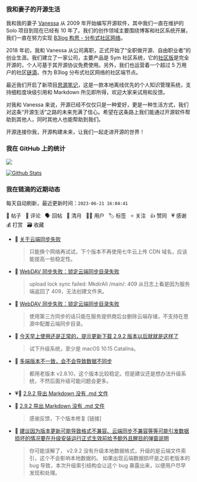 ### 我和妻子的开源生活

我和我的妻子 [Vanessa](https://github.com/Vanessa219) 从 2009 年开始编写开源软件，其中我们一直在维护的 Solo 项目到现在已经有 10 年了。我们的创作领域主要围绕博客和社区系统开展，我们一直在努力实现 [B3log 构思 - 分布式社区网络](https://ld246.com/article/1546941897596)。

2018 年初，我和 Vanessa 从公司离职，正式开始了“全职做开源、自由职业者”的创业生涯。我们建立了一家公司，主要产品是 Sym 社区系统，它的[社区版](https://github.com/88250/symphony)是完全开源的，个人可基于其开源协议免费使用。另外，我们也运营着一个超过 5 万用户的社区[链滴](https://ld246.com)，作为 B3log 分布式社区网络的社区端节点。

最近我们开启了新项目[思源笔记](https://github.com/siyuan-note/siyuan)，这是一款本地离线优先的个人知识管理系统，支持细粒度块级引用和 Markdown 所见即所得，欢迎大家来试用和反馈。

对我和 Vanessa 来说，开源已经不仅仅只是一种爱好，更是一种生活方式，我们对这条“开源生活”之路的未来充满了信心。希望在这条路上我们能通过开源软件帮助到其他人，同时其他人也能帮助到我们。

开源连接你我，开源构建未来，让我们一起走进开源的世界！

### 我在 GitHub 上的统计

<a title="Hits" target="_blank" href="https://github.com/88250/88250"><img src="https://hits.b3log.org/88250/88250.svg"></a>

[![Github Stats](https://github-readme-stats.vercel.app/api?username=88250&theme=tokyonight&show_icons=true)](https://github.com/88250)

<!--events start -->

### 我在链滴的近期动态

每天自动刷新，最近更新时间：`2023-06-21 16:04:41`

📝 帖子 &nbsp; 💬 评论 &nbsp; 🗣 回帖 &nbsp; 🌙 清月 &nbsp; 👨‍💻 用户 &nbsp; 🏷️ 标签 &nbsp; ⭐️ 关注 &nbsp; 👍 赞同 &nbsp; 💗 感谢 &nbsp; 💰 打赏 &nbsp; 🗃 收藏

* 💬 [关于云端同步失败](https://ld246.com/article/1687326073423/comment/1687327209158#comments)

  > 只能换个网络再试试，下个版本不再使用七牛云上传 CDN 域名，应该能提高一些稳定性。
* 💬 [WebDAV 同步失败：锁定云端同步目录失败](https://ld246.com/article/1687315606194/comment/1687316694820#comments)

  > upload lock sync failed: MkdirAll /main/: 409 从日志上看是因为服务端返回了 409，无法创建文件夹。
* 💬 [WebDAV 同步失败：锁定云端同步目录失败](https://ld246.com/article/1687315606194/comment/1687315900534#comments)

  > 使用第三方同步的话只能在服务提供商后台删除云端存储，不支持在思源中配置云端同步目录。
* 💬 [今天早上使用还是正常的，提示更新下载 2.9.2 版本以后就就是这样了](https://ld246.com/article/1687313867120/comment/1687314201540#comments)

  > 试下升级系统，至少是 macOS 10.15 Catalina。
* 💬 [多端版本不一致，会不会导致数据不同步](https://ld246.com/article/1687138125375/comment/1687313932451#comments)

  > 都用老版本 v2.8.10，这个版本比较稳定。但是建议还是想办法升级系统，不然后面升级可能问题会更多。
* 💗📝 [2.9.2 导出 Markdown 没有 .md 文件](https://ld246.com/article/1687294050154)

  > 
* 💬 [2.9.2 导出 Markdown 没有 .md 文件](https://ld246.com/article/1687294050154/comment/1687308275320#comments)

  > 感谢反馈，下个版本修复 [链接]
* 💬 [建议因为版本更新可能导致格式不兼容、云端同步不兼容等等可能引发数据损坏的情况要在升级安装运行正式生效前给予额外且醒目的弹窗说明](https://ld246.com/article/1687263520677/comment/1687305486999#comments)

  > 你可能误解了， v2.9.2 没有升级本地数据格式，升级的是云端文件索引，这个不会影响本地数据的。 如果出现云端数据损坏是之前老版本的 bug 导致，本次升级索引结构会让这个 bug 暴露出来，以便用户尽早发现和处理。


<!--events end -->
